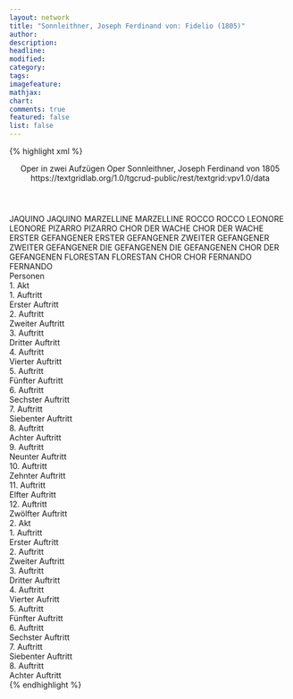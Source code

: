 ```yaml
---
layout: network
title: "Sonnleithner, Joseph Ferdinand von: Fidelio (1805)"
author:
description:
headline:
modified:
category:
tags:
imagefeature: 
mathjax: 
chart: 
comments: true
featured: false
list: false
---
```

{% highlight xml %}
<?xml-model href="https://raw.githubusercontent.com/DLiNa/project/master/rules/lina.rnc"?><?xml-model href="https://raw.githubusercontent.com/DLiNa/project/master/rules/lina.sch"?>
<play xmlns="http://lina.digital">
  <header>
    <title>Fidelio</title>
    <subtitle>Oper in zwei Aufzügen</subtitle>
    <genretitle>Oper</genretitle>
    <author>Sonnleithner, Joseph Ferdinand von</author>
    <date type="print"/>
    <date type="premiere">1805</date>
    <date type="written"/>
    <source>https://textgridlab.org/1.0/tgcrud-public/rest/textgrid:vpv1.0/data</source>
  </header>
  <personae>
    <character>
      <name>JAQUINO</name>
      <alias xml:id="jaquino">
        <name>JAQUINO</name>
      </alias>
    </character>
    <character>
      <name>MARZELLINE</name>
      <alias xml:id="marzelline">
        <name>MARZELLINE</name>
      </alias>
    </character>
    <character>
      <name>ROCCO</name>
      <alias xml:id="rocco">
        <name>ROCCO</name>
      </alias>
    </character>
    <character>
      <name>LEONORE</name>
      <alias xml:id="leonore">
        <name>LEONORE</name>
      </alias>
    </character>
    <character>
      <name>PIZARRO</name>
      <alias xml:id="pizarro">
        <name>PIZARRO</name>
      </alias>
    </character>
    <character>
      <name>CHOR DER WACHE</name>
      <alias xml:id="chor_der_wache">
        <name>CHOR DER WACHE</name>
      </alias>
    </character>
    <character>
      <name>ERSTER GEFANGENER</name>
      <alias xml:id="erster_gefangener">
        <name>ERSTER GEFANGENER</name>
      </alias>
    </character>
    <character>
      <name>ZWEITER GEFANGENER</name>
      <alias xml:id="zweiter_gefangener">
        <name>ZWEITER GEFANGENER</name>
      </alias>
    </character>
    <character>
      <name>DIE GEFANGENEN</name>
      <alias xml:id="die_gefangenen">
        <name>DIE GEFANGENEN</name>
      </alias>
      <alias xml:id="chor_der_gefangenen">
        <name>CHOR DER GEFANGENEN</name>
      </alias>
    </character>
    <character>
      <name>FLORESTAN</name>
      <alias xml:id="florestan">
        <name>FLORESTAN</name>
      </alias>
    </character>
    <character>
      <name>CHOR</name>
      <alias xml:id="chor">
        <name>CHOR</name>
      </alias>
    </character>
    <character>
      <name>FERNANDO</name>
      <alias xml:id="fernando">
        <name>FERNANDO</name>
      </alias>
    </character>
  </personae>
  <text>
    <div>
      <head>Personen</head>
    </div>
    <div>
      <head>1. Akt</head>
      <div>
        <head>1. Auftritt</head>
        <div>
          <head>Erster Auftritt</head>
          <sp who="#jaquino">
            <amount n="22" unit="speech_acts"/>
            <amount n="278" unit="words"/>
            <amount n="30" unit="lines"/>
            <amount n="1465" unit="chars"/>
          </sp>
          <sp who="#marzelline">
            <amount n="20" unit="speech_acts"/>
            <amount n="208" unit="words"/>
            <amount n="31" unit="lines"/>
            <amount n="1015" unit="chars"/>
          </sp>
          <sp who="#rocco">
            <amount n="2" unit="speech_acts"/>
            <amount n="7" unit="words"/>
            <amount n="2" unit="lines"/>
            <amount n="41" unit="chars"/>
          </sp>
        </div>
      </div>
      <div>
        <head>2. Auftritt</head>
        <div>
          <head>Zweiter Auftritt</head>
          <sp who="#marzelline">
            <amount n="2" unit="speech_acts"/>
            <amount n="206" unit="words"/>
            <amount n="20" unit="lines"/>
            <amount n="1062" unit="chars"/>
          </sp>
        </div>
      </div>
      <div>
        <head>3. Auftritt</head>
        <div>
          <head>Dritter Auftritt</head>
          <sp who="#rocco">
            <amount n="2" unit="speech_acts"/>
            <amount n="39" unit="words"/>
            <amount n="1" unit="lines"/>
            <amount n="246" unit="chars"/>
          </sp>
          <sp who="#marzelline">
            <amount n="2" unit="speech_acts"/>
            <amount n="29" unit="words"/>
            <amount n="1" unit="lines"/>
            <amount n="159" unit="chars"/>
          </sp>
          <sp who="#jaquino">
            <amount n="1" unit="speech_acts"/>
            <amount n="10" unit="words"/>
            <amount n="1" unit="lines"/>
            <amount n="56" unit="chars"/>
          </sp>
        </div>
      </div>
      <div>
        <head>4. Auftritt</head>
        <div>
          <head>Vierter Auftritt</head>
          <sp who="#marzelline">
            <amount n="15" unit="speech_acts"/>
            <amount n="245" unit="words"/>
            <amount n="29" unit="lines"/>
            <amount n="1249" unit="chars"/>
          </sp>
          <sp who="#rocco">
            <amount n="29" unit="speech_acts"/>
            <amount n="880" unit="words"/>
            <amount n="50" unit="lines"/>
            <amount n="4725" unit="chars"/>
          </sp>
          <sp who="#jaquino">
            <amount n="2" unit="speech_acts"/>
            <amount n="60" unit="words"/>
            <amount n="4" unit="lines"/>
            <amount n="334" unit="chars"/>
          </sp>
          <sp who="#leonore">
            <amount n="21" unit="speech_acts"/>
            <amount n="403" unit="words"/>
            <amount n="30" unit="lines"/>
            <amount n="2176" unit="chars"/>
          </sp>
        </div>
      </div>
      <div>
        <head>5. Auftritt</head>
        <div>
          <head>Fünfter Auftritt</head>
          <sp who="#pizarro">
            <amount n="16" unit="speech_acts"/>
            <amount n="635" unit="words"/>
            <amount n="61" unit="lines"/>
            <amount n="3447" unit="chars"/>
          </sp>
          <sp who="#rocco">
            <amount n="12" unit="speech_acts"/>
            <amount n="106" unit="words"/>
            <amount n="25" unit="lines"/>
            <amount n="535" unit="chars"/>
          </sp>
          <sp who="#chor_der_wache">
            <amount n="1" unit="speech_acts"/>
            <amount n="32" unit="words"/>
            <amount n="6" unit="lines"/>
            <amount n="160" unit="chars"/>
          </sp>
        </div>
      </div>
      <div>
        <head>6. Auftritt</head>
        <div>
          <head>Sechster Auftritt</head>
        </div>
      </div>
      <div>
        <head>7. Auftritt</head>
        <div>
          <head>Siebenter Auftritt</head>
          <sp who="#jaquino">
            <amount n="4" unit="speech_acts"/>
            <amount n="125" unit="words"/>
            <amount n="1" unit="lines"/>
            <amount n="705" unit="chars"/>
          </sp>
          <sp who="#marzelline">
            <amount n="3" unit="speech_acts"/>
            <amount n="63" unit="words"/>
            <amount n="1" unit="lines"/>
            <amount n="346" unit="chars"/>
          </sp>
        </div>
      </div>
      <div>
        <head>8. Auftritt</head>
        <div>
          <head>Achter Auftritt</head>
          <sp who="#rocco">
            <amount n="5" unit="speech_acts"/>
            <amount n="114" unit="words"/>
            <amount n="3" unit="lines"/>
            <amount n="646" unit="chars"/>
          </sp>
          <sp who="#marzelline">
            <amount n="6" unit="speech_acts"/>
            <amount n="56" unit="words"/>
            <amount n="5" unit="lines"/>
            <amount n="296" unit="chars"/>
          </sp>
          <sp who="#jaquino">
            <amount n="1" unit="speech_acts"/>
            <amount n="14" unit="words"/>
            <amount n="1" unit="lines"/>
            <amount n="74" unit="chars"/>
          </sp>
          <sp who="#leonore">
            <amount n="1" unit="speech_acts"/>
            <amount n="48" unit="words"/>
            <amount n="276" unit="chars"/>
          </sp>
        </div>
      </div>
      <div>
        <head>9. Auftritt</head>
        <div>
          <head>Neunter Auftritt</head>
          <sp who="#chor_der_gefangenen #erster_gefangener #zweiter_gefangener">
            <amount n="1" unit="speech_acts"/>
            <amount n="21" unit="words"/>
            <amount n="4" unit="lines"/>
            <amount n="105" unit="chars"/>
          </sp>
          <sp who="#erster_gefangener">
            <amount n="1" unit="speech_acts"/>
            <amount n="21" unit="words"/>
            <amount n="4" unit="lines"/>
            <amount n="115" unit="chars"/>
          </sp>
          <sp who="#chor_der_gefangenen">
            <amount n="1" unit="speech_acts"/>
            <amount n="13" unit="words"/>
            <amount n="2" unit="lines"/>
            <amount n="65" unit="chars"/>
          </sp>
          <sp who="#zweiter_gefangener">
            <amount n="1" unit="speech_acts"/>
            <amount n="13" unit="words"/>
            <amount n="2" unit="lines"/>
            <amount n="71" unit="chars"/>
          </sp>
          <sp who="#chor_der_gefangenen">
            <amount n="1" unit="speech_acts"/>
            <amount n="44" unit="words"/>
            <amount n="7" unit="lines"/>
            <amount n="227" unit="chars"/>
          </sp>
        </div>
      </div>
      <div>
        <head>10. Auftritt</head>
        <div>
          <head>Zehnter Auftritt</head>
          <sp who="#leonore">
            <amount n="12" unit="speech_acts"/>
            <amount n="84" unit="words"/>
            <amount n="16" unit="lines"/>
            <amount n="410" unit="chars"/>
          </sp>
          <sp who="#rocco">
            <amount n="11" unit="speech_acts"/>
            <amount n="217" unit="words"/>
            <amount n="39" unit="lines"/>
            <amount n="1128" unit="chars"/>
          </sp>
          <sp who="#rocco #leonore">
            <amount n="1" unit="speech_acts"/>
            <amount n="13" unit="words"/>
            <amount n="2" unit="lines"/>
            <amount n="66" unit="chars"/>
          </sp>
        </div>
      </div>
      <div>
        <head>11. Auftritt</head>
        <div>
          <head>Elfter Auftritt</head>
          <sp who="#marzelline">
            <amount n="4" unit="speech_acts"/>
            <amount n="33" unit="words"/>
            <amount n="9" unit="lines"/>
            <amount n="170" unit="chars"/>
          </sp>
          <sp who="#rocco">
            <amount n="6" unit="speech_acts"/>
            <amount n="32" unit="words"/>
            <amount n="8" unit="lines"/>
            <amount n="171" unit="chars"/>
          </sp>
          <sp who="#jaquino">
            <amount n="2" unit="speech_acts"/>
            <amount n="9" unit="words"/>
            <amount n="2" unit="lines"/>
            <amount n="40" unit="chars"/>
          </sp>
          <sp who="#leonore">
            <amount n="2" unit="speech_acts"/>
            <amount n="13" unit="words"/>
            <amount n="3" unit="lines"/>
            <amount n="62" unit="chars"/>
          </sp>
        </div>
      </div>
      <div>
        <head>12. Auftritt</head>
        <div>
          <head>Zwölfter Auftritt</head>
          <sp who="#pizarro">
            <amount n="4" unit="speech_acts"/>
            <amount n="69" unit="words"/>
            <amount n="13" unit="lines"/>
            <amount n="379" unit="chars"/>
          </sp>
          <sp who="#rocco">
            <amount n="3" unit="speech_acts"/>
            <amount n="78" unit="words"/>
            <amount n="15" unit="lines"/>
            <amount n="411" unit="chars"/>
          </sp>
          <sp who="#die_gefangenen">
            <amount n="1" unit="speech_acts"/>
            <amount n="22" unit="words"/>
            <amount n="4" unit="lines"/>
            <amount n="132" unit="chars"/>
          </sp>
          <sp who="#marzelline">
            <amount n="1" unit="speech_acts"/>
            <amount n="20" unit="words"/>
            <amount n="4" unit="lines"/>
            <amount n="122" unit="chars"/>
          </sp>
          <sp who="#leonore">
            <amount n="1" unit="speech_acts"/>
            <amount n="24" unit="words"/>
            <amount n="4" unit="lines"/>
            <amount n="128" unit="chars"/>
          </sp>
          <sp who="#jaquino">
            <amount n="1" unit="speech_acts"/>
            <amount n="26" unit="words"/>
            <amount n="4" unit="lines"/>
            <amount n="129" unit="chars"/>
          </sp>
        </div>
      </div>
    </div>
    <div>
      <head>2. Akt</head>
      <div>
        <head>1. Auftritt</head>
        <div>
          <head>Erster Auftritt</head>
          <sp who="#florestan">
            <amount n="1" unit="speech_acts"/>
            <amount n="132" unit="words"/>
            <amount n="18" unit="lines"/>
            <amount n="679" unit="chars"/>
          </sp>
        </div>
      </div>
      <div>
        <head>2. Auftritt</head>
        <div>
          <head>Zweiter Auftritt</head>
          <sp who="#leonore">
            <amount n="35" unit="speech_acts"/>
            <amount n="381" unit="words"/>
            <amount n="48" unit="lines"/>
            <amount n="1941" unit="chars"/>
          </sp>
          <sp who="#rocco">
            <amount n="31" unit="speech_acts"/>
            <amount n="496" unit="words"/>
            <amount n="34" unit="lines"/>
            <amount n="2550" unit="chars"/>
          </sp>
          <sp who="#florestan">
            <amount n="16" unit="speech_acts"/>
            <amount n="224" unit="words"/>
            <amount n="24" unit="lines"/>
            <amount n="1192" unit="chars"/>
          </sp>
        </div>
      </div>
      <div>
        <head>3. Auftritt</head>
        <div>
          <head>Dritter Auftritt</head>
          <sp who="#pizarro">
            <amount n="13" unit="speech_acts"/>
            <amount n="145" unit="words"/>
            <amount n="23" unit="lines"/>
            <amount n="772" unit="chars"/>
          </sp>
          <sp who="#rocco">
            <amount n="8" unit="speech_acts"/>
            <amount n="44" unit="words"/>
            <amount n="8" unit="lines"/>
            <amount n="237" unit="chars"/>
          </sp>
          <sp who="#leonore">
            <amount n="11" unit="speech_acts"/>
            <amount n="73" unit="words"/>
            <amount n="15" unit="lines"/>
            <amount n="371" unit="chars"/>
          </sp>
          <sp who="#florestan">
            <amount n="6" unit="speech_acts"/>
            <amount n="22" unit="words"/>
            <amount n="6" unit="lines"/>
            <amount n="113" unit="chars"/>
          </sp>
          <sp who="#rocco #pizarro">
            <amount n="1" unit="speech_acts"/>
            <amount n="2" unit="words"/>
            <amount n="1" unit="lines"/>
            <amount n="10" unit="chars"/>
          </sp>
        </div>
      </div>
      <div>
        <head>4. Auftritt</head>
        <div>
          <head>Vierter Aufritt</head>
          <sp who="#jaquino">
            <amount n="1" unit="speech_acts"/>
            <amount n="14" unit="words"/>
            <amount n="1" unit="lines"/>
            <amount n="82" unit="chars"/>
          </sp>
          <sp who="#rocco">
            <amount n="2" unit="speech_acts"/>
            <amount n="46" unit="words"/>
            <amount n="4" unit="lines"/>
            <amount n="275" unit="chars"/>
          </sp>
          <sp who="#leonore #florestan">
            <amount n="1" unit="speech_acts"/>
            <amount n="22" unit="words"/>
            <amount n="4" unit="lines"/>
            <amount n="115" unit="chars"/>
          </sp>
          <sp who="#pizarro">
            <amount n="1" unit="speech_acts"/>
            <amount n="16" unit="words"/>
            <amount n="4" unit="lines"/>
            <amount n="101" unit="chars"/>
          </sp>
        </div>
      </div>
      <div>
        <head>5. Auftritt</head>
        <div>
          <head>Fünfter Auftritt</head>
          <sp who="#florestan">
            <amount n="7" unit="speech_acts"/>
            <amount n="63" unit="words"/>
            <amount n="8" unit="lines"/>
            <amount n="372" unit="chars"/>
          </sp>
          <sp who="#leonore">
            <amount n="7" unit="speech_acts"/>
            <amount n="110" unit="words"/>
            <amount n="5" unit="lines"/>
            <amount n="617" unit="chars"/>
          </sp>
          <sp who="#leonore #florestan">
            <amount n="3" unit="speech_acts"/>
            <amount n="34" unit="words"/>
            <amount n="7" unit="lines"/>
            <amount n="183" unit="chars"/>
          </sp>
        </div>
      </div>
      <div>
        <head>6. Auftritt</head>
        <div>
          <head>Sechster Auftritt</head>
          <sp who="#rocco">
            <amount n="2" unit="speech_acts"/>
            <amount n="112" unit="words"/>
            <amount n="669" unit="chars"/>
          </sp>
          <sp who="#florestan">
            <amount n="1" unit="speech_acts"/>
            <amount n="1" unit="words"/>
            <amount n="1" unit="lines"/>
            <amount n="8" unit="chars"/>
          </sp>
          <sp who="#leonore">
            <amount n="1" unit="speech_acts"/>
            <amount n="3" unit="words"/>
            <amount n="1" unit="lines"/>
            <amount n="20" unit="chars"/>
          </sp>
        </div>
      </div>
      <div>
        <head>7. Auftritt</head>
        <div>
          <head>Siebenter Auftritt</head>
          <sp who="#chor">
            <amount n="2" unit="speech_acts"/>
            <amount n="31" unit="words"/>
            <amount n="5" unit="lines"/>
            <amount n="173" unit="chars"/>
          </sp>
          <sp who="#fernando">
            <amount n="2" unit="speech_acts"/>
            <amount n="67" unit="words"/>
            <amount n="10" unit="lines"/>
            <amount n="343" unit="chars"/>
          </sp>
        </div>
      </div>
      <div>
        <head>8. Auftritt</head>
        <div>
          <head>Achter Auftritt</head>
          <sp who="#rocco">
            <amount n="9" unit="speech_acts"/>
            <amount n="82" unit="words"/>
            <amount n="17" unit="lines"/>
            <amount n="421" unit="chars"/>
          </sp>
          <sp who="#pizarro">
            <amount n="4" unit="speech_acts"/>
            <amount n="13" unit="words"/>
            <amount n="4" unit="lines"/>
            <amount n="63" unit="chars"/>
          </sp>
          <sp who="#fernando">
            <amount n="7" unit="speech_acts"/>
            <amount n="63" unit="words"/>
            <amount n="13" unit="lines"/>
            <amount n="340" unit="chars"/>
          </sp>
          <sp who="#rocco #leonore">
            <amount n="1" unit="speech_acts"/>
            <amount n="6" unit="words"/>
            <amount n="1" unit="lines"/>
            <amount n="33" unit="chars"/>
          </sp>
          <sp who="#marzelline">
            <amount n="1" unit="speech_acts"/>
            <amount n="7" unit="words"/>
            <amount n="1" unit="lines"/>
            <amount n="33" unit="chars"/>
          </sp>
          <sp who="#chor">
            <amount n="4" unit="speech_acts"/>
            <amount n="67" unit="words"/>
            <amount n="14" unit="lines"/>
            <amount n="377" unit="chars"/>
          </sp>
          <sp who="#leonore">
            <amount n="4" unit="speech_acts"/>
            <amount n="44" unit="words"/>
            <amount n="9" unit="lines"/>
            <amount n="251" unit="chars"/>
          </sp>
          <sp who="#florestan">
            <amount n="3" unit="speech_acts"/>
            <amount n="36" unit="words"/>
            <amount n="7" unit="lines"/>
            <amount n="202" unit="chars"/>
          </sp>
          <sp who="#marzelline #rocco">
            <amount n="1" unit="speech_acts"/>
            <amount n="8" unit="words"/>
            <amount n="1" unit="lines"/>
            <amount n="33" unit="chars"/>
          </sp>
          <sp who="#rocco #pizarro #fernando #marzelline #leonore #florestan">
            <amount n="1" unit="speech_acts"/>
            <amount n="26" unit="words"/>
            <amount n="4" unit="lines"/>
            <amount n="128" unit="chars"/>
          </sp>
          <sp who="#rocco #pizarro #fernando #marzelline #florestan">
            <amount n="1" unit="speech_acts"/>
            <amount n="10" unit="words"/>
            <amount n="2" unit="lines"/>
            <amount n="54" unit="chars"/>
          </sp>
        </div>
      </div>
    </div>
  </text>
</play>
{% endhighlight %}